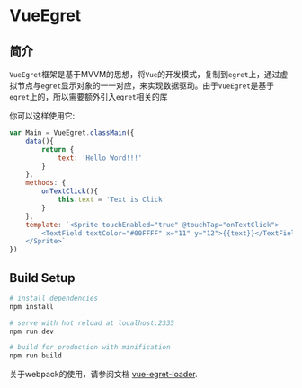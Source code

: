# VueEgret

## 简介

`VueEgret`框架是基于MVVM的思想，将`Vue`的开发模式，复制到`egret`上，通过虚拟节点与`egret`显示对象的一一对应，来实现数据驱动。由于`VueEgret`是基于`egret`上的，所以需要额外引入`egret`相关的库

你可以这样使用它:

```js
var Main = VueEgret.classMain({
	data(){
        return {
			text: 'Hello Word!!!'
		}
	},
	methods: {
		onTextClick(){
			this.text = 'Text is Click'
		}
    },
	template: `<Sprite touchEnabled="true" @touchTap="onTextClick">
		<TextField textColor="#00FFFF" x="11" y="12">{{text}}</TextField>
	</Sprite>`
})
```

## Build Setup

``` bash
# install dependencies
npm install

# serve with hot reload at localhost:2335
npm run dev

# build for production with minification
npm run build
```

关于webpack的使用，请参阅文档 [vue-egret-loader](https://github.com/3kwan/vue-egret-loader.git).
